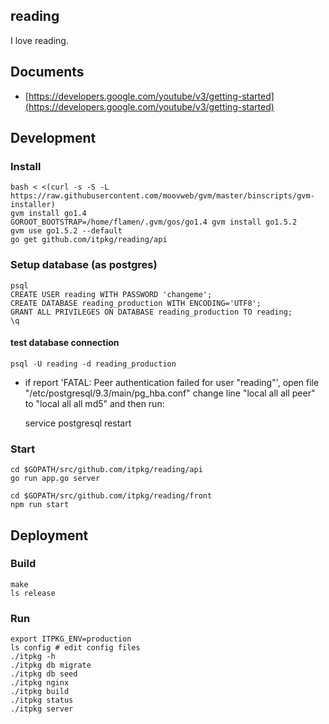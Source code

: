 reading
---
I love reading.

## Documents
 * [https://developers.google.com/youtube/v3/getting-started](https://developers.google.com/youtube/v3/getting-started)

## Development
 
 
### Install
    bash < <(curl -s -S -L https://raw.githubusercontent.com/moovweb/gvm/master/binscripts/gvm-installer)
    gvm install go1.4
    GOROOT_BOOTSTRAP=/home/flamen/.gvm/gos/go1.4 gvm install go1.5.2
    gvm use go1.5.2 --default
    go get github.com/itpkg/reading/api


### Setup database (as postgres)

    psql
    CREATE USER reading WITH PASSWORD 'changeme';
    CREATE DATABASE reading_production WITH ENCODING='UTF8';
    GRANT ALL PRIVILEGES ON DATABASE reading_production TO reading;
    \q
    
#### test database connection


    psql -U reading -d reading_production    

* if report 'FATAL:  Peer authentication failed for user "reading"', open file "/etc/postgresql/9.3/main/pg_hba.conf" change line "local   all             all                                     peer" to "local   all             all                                     md5" and then run: 

    service postgresql restart

### Start
    cd $GOPATH/src/github.com/itpkg/reading/api
    go run app.go server
    
    cd $GOPATH/src/github.com/itpkg/reading/front
    npm run start

## Deployment

### Build
    make
    ls release

### Run
    export ITPKG_ENV=production
    ls config # edit config files
    ./itpkg -h
    ./itpkg db migrate
    ./itpkg db seed
    ./itpkg nginx
    ./itpkg build
    ./itpkg status
    ./itpkg server
     


